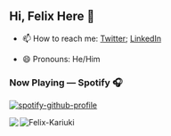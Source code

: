 ## Hi, Felix Here 👋

- 📫 How to reach me: [Twitter](https://twitter.com/felixkariuki_); [LinkedIn](https://www.linkedin.com/in/felix-kariuki/)

- 😄 Pronouns: He/Him

### Now Playing — Spotify 🎧
[![spotify-github-profile](https://spotify-github-profile.vercel.app/api/view?uid=317foij76626zoxsuewpjhlni7ni&cover_image=true&theme=novatorem&bar_color=53b14f&bar_color_cover=false)](https://spotify-github-profile.vercel.app/api/view?uid=317foij76626zoxsuewpjhlni7ni&redirect=true)


<img align="left" src="https://github-readme-stats.vercel.app/api?username=Felix-Kariuki&show_icons=true&theme=radical"/>

<!--<img align="left" width="37%" src="https://github-readme-stats.vercel.app/api/top-langs/?username=Felix-Kariuki&layout=compact)](https://github.com/anuraghazra/github-readme-   stats"/>-->

<p><img align="left" src="https://github-readme-stats.vercel.app/api/top-langs?username=Felix-Kariuki&show_icons=true&locale=en&layout=compact" alt="Felix-Kariuki" /></p>






<!--<p><img align="center" src="https://github-readme-streak-stats.herokuapp.com/?user=Felix-Kariuki&" alt="Felix-Kariuki" /></p>-->

<!--
**Felix-Kariuki/Felix-Kariuki** is a ✨ _special_ ✨ repository because its `README.md` (this file) appears on your GitHub profile.

Here are some ideas to get you started:

- 🔭 I’m currently working on ...
- 🌱 I’m currently learning ...
- 👯 I’m looking to collaborate on ...
- 🤔 I’m looking for help with ...
- 💬 Ask me about ...
- 📫 How to reach me: ...
- 😄 Pronouns: ...
- ⚡ Fun fact: ...
-->
